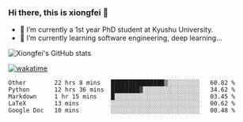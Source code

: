### Hi there, this is xiongfei 👋


- 🔭 I’m currently a 1st year PhD student at Kyushu University.
- 🌱 I’m currently learning software engineering, deep learning...

<!--
**Toma62299781/Toma62299781** is a ✨ _special_ ✨ repository because its `README.md` (this file) appears on your GitHub profile.
Here are some ideas to get you started:
-->

![Xiongfei's GitHub stats](https://github-readme-stats.vercel.app/api?username=Toma62299781)


[![wakatime](https://wakatime.com/badge/user/9e8d5516-d162-43e7-9563-87295d455a71.svg)](https://wakatime.com/@9e8d5516-d162-43e7-9563-87295d455a71)

<!--START_SECTION:waka-->
```text
Other        22 hrs 8 mins   ███████████████▒░░░░░░░░░   60.82 % 
Python       12 hrs 36 mins  ████████▓░░░░░░░░░░░░░░░░   34.62 % 
Markdown     1 hr 15 mins    █░░░░░░░░░░░░░░░░░░░░░░░░   03.45 % 
LaTeX        13 mins         ░░░░░░░░░░░░░░░░░░░░░░░░░   00.62 % 
Google Doc   10 mins         ░░░░░░░░░░░░░░░░░░░░░░░░░   00.48 % 
```
<!--END_SECTION:waka-->

